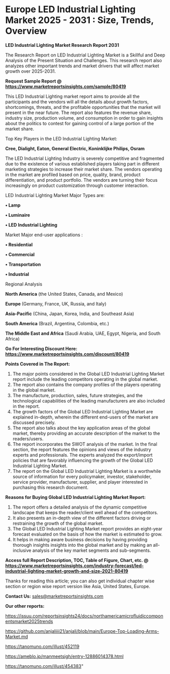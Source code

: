 # Europe LED Industrial Lighting Market 2025 - 2031 : Size, Trends, Overview

<strong>LED Industrial Lighting Market Research Report 2031</strong>

The Research Report on LED Industrial Lighting Market is a Skillful and Deep Analysis of the Present Situation and Challenges. This research report also analyzes other important trends and market drivers that will affect market growth over 2025-2031.

<strong>Request Sample Report @ <a href=https://www.marketreportsinsights.com/sample/80419>https://www.marketreportsinsights.com/sample/80419</a></strong>

This LED Industrial Lighting market report aims to provide all the participants and the vendors will all the details about growth factors, shortcomings, threats, and the profitable opportunities that the market will present in the near future. The report also features the revenue share, industry size, production volume, and consumption in order to gain insights about the politics to contest for gaining control of a large portion of the market share.

Top Key Players in the LED Industrial Lighting Market:

<strong>Cree, Dialight, Eaton, General Electric, Koninklijke Philips, Osram</strong>

The LED Industrial Lighting Industry is severely competitive and fragmented due to the existence of various established players taking part in different marketing strategies to increase their market share. The vendors operating in the market are profiled based on price, quality, brand, product differentiation, and product portfolio. The vendors are turning their focus increasingly on product customization through customer interaction.

LED Industrial Lighting Market Major Types are:

<strong>• Lamp

• Luminaire

• LED Industrial Lighting</strong>

Market Major end-user applications :

<strong>• Residential

• Commercial

• Transportation

• Industrial</strong>

Regional Analysis

</u><strong><b>North America</b></strong> (the United States, Canada, and Mexico)

<strong><b>Europe </b></strong>(Germany, France, UK, Russia, and Italy)

<strong><b>Asia-Pacific</b></strong> (China, Japan, Korea, India, and Southeast Asia)

<strong><b>South America</b></strong> (Brazil, Argentina, Colombia, etc.)

<strong><b>The Middle East and Africa</b></strong> (Saudi Arabia, UAE, Egypt, Nigeria, and South Africa)

<strong>Go For Interesting Discount Here: <a href=https://www.marketreportsinsights.com/discount/80419>https://www.marketreportsinsights.com/discount/80419</a></strong>

<strong>Points Covered in The Report:</strong>
<ol>
  <li>The major points considered in the Global LED Industrial Lighting Market report include the leading competitors operating in the global market.</li>
  <li>The report also contains the company profiles of the players operating in the global market.</li>
  <li>The manufacture, production, sales, future strategies, and the technological capabilities of the leading manufacturers are also included in the report.</li>
  <li>The growth factors of the Global LED Industrial Lighting Market are explained in-depth, wherein the different end-users of the market are discussed precisely.</li>
  <li>The report also talks about the key application areas of the global market, thereby providing an accurate description of the market to the readers/users.</li>
  <li>The report incorporates the SWOT analysis of the market. In the final section, the report features the opinions and views of the industry experts and professionals. The experts analyzed the export/import policies that are favorably influencing the growth of the Global LED Industrial Lighting Market.</li>
  <li>The report on the Global LED Industrial Lighting Market is a worthwhile source of information for every policymaker, investor, stakeholder, service provider, manufacturer, supplier, and player interested in purchasing this research document.</li>
</ol>
<strong>Reasons for Buying Global LED Industrial Lighting Market Report:</strong>

<ol>
  <li>The report offers a detailed analysis of the dynamic competitive landscape that keeps the reader/client well ahead of the competitors.</li>
  <li>It also presents an in-depth view of the different factors driving or restraining the growth of the global market.</li>
  <li>The Global LED Industrial Lighting Market report provides an eight-year forecast evaluated on the basis of how the market is estimated to grow.</li>
  <li>It helps in making aware business decisions by having providing thorough insights insights into the global market and by making an all-inclusive analysis of the key market segments and sub-segments.</li>
</ol>
<strong>Access full Report Description, TOC, Table of Figure, Chart, etc. @ <a href=https://www.marketreportsinsights.com/industry-forecast/led-industrial-lighting-market-growth-and-size-2021-80419>https://www.marketreportsinsights.com/industry-forecast/led-industrial-lighting-market-growth-and-size-2021-80419</a></strong>


Thanks for reading this article; you can also get individual chapter wise section or region wise report version like Asia, United States, Europe.

<strong>Contact Us:</strong>
sales@marketreportsinsights.com

<strong>Our other reports:</strong>

<a href=https://issuu.com/reportsinsights24/docs/northamericamicrofluidiccomponentsmarket2025trends>https://issuu.com/reportsinsights24/docs/northamericamicrofluidiccomponentsmarket2025trends</a>

<a href=https://github.com/anjaliiii21/anjali/blob/main/Europe-Top-Loading-Arms-Market.md>https://github.com/anjaliiii21/anjali/blob/main/Europe-Top-Loading-Arms-Market.md</a>

<a href=https://tanomuno.com/illust/452119>https://tanomuno.com/illust/452119</a>

<a href=https://ameblo.jp/manmeetsigh/entry-12886014378.html>https://ameblo.jp/manmeetsigh/entry-12886014378.html</a>

<a href=https://tanomuno.com/illust/454383>https://tanomuno.com/illust/454383</a>"
